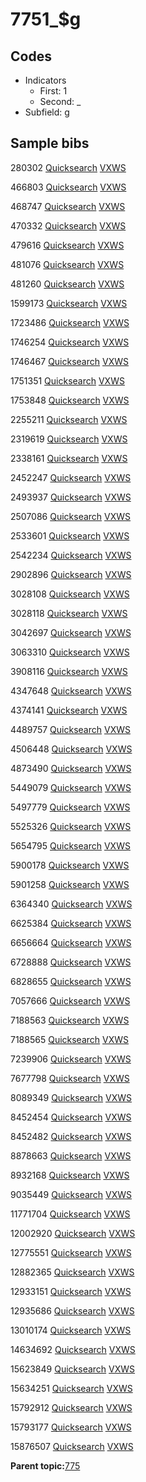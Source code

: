 # 7751\_$g

## Codes

-   Indicators
    -   First: 1
    -   Second: \_
-   Subfield: g

## Sample bibs

280302 [Quicksearch](https://search.library.yale.edu/catalog/280302) [VXWS](http://prodorbis.library.yale.edu:7014/vxws/GetHoldingsService?bibId=280302)

466803 [Quicksearch](https://search.library.yale.edu/catalog/466803) [VXWS](http://prodorbis.library.yale.edu:7014/vxws/GetHoldingsService?bibId=466803)

468747 [Quicksearch](https://search.library.yale.edu/catalog/468747) [VXWS](http://prodorbis.library.yale.edu:7014/vxws/GetHoldingsService?bibId=468747)

470332 [Quicksearch](https://search.library.yale.edu/catalog/470332) [VXWS](http://prodorbis.library.yale.edu:7014/vxws/GetHoldingsService?bibId=470332)

479616 [Quicksearch](https://search.library.yale.edu/catalog/479616) [VXWS](http://prodorbis.library.yale.edu:7014/vxws/GetHoldingsService?bibId=479616)

481076 [Quicksearch](https://search.library.yale.edu/catalog/481076) [VXWS](http://prodorbis.library.yale.edu:7014/vxws/GetHoldingsService?bibId=481076)

481260 [Quicksearch](https://search.library.yale.edu/catalog/481260) [VXWS](http://prodorbis.library.yale.edu:7014/vxws/GetHoldingsService?bibId=481260)

1599173 [Quicksearch](https://search.library.yale.edu/catalog/1599173) [VXWS](http://prodorbis.library.yale.edu:7014/vxws/GetHoldingsService?bibId=1599173)

1723486 [Quicksearch](https://search.library.yale.edu/catalog/1723486) [VXWS](http://prodorbis.library.yale.edu:7014/vxws/GetHoldingsService?bibId=1723486)

1746254 [Quicksearch](https://search.library.yale.edu/catalog/1746254) [VXWS](http://prodorbis.library.yale.edu:7014/vxws/GetHoldingsService?bibId=1746254)

1746467 [Quicksearch](https://search.library.yale.edu/catalog/1746467) [VXWS](http://prodorbis.library.yale.edu:7014/vxws/GetHoldingsService?bibId=1746467)

1751351 [Quicksearch](https://search.library.yale.edu/catalog/1751351) [VXWS](http://prodorbis.library.yale.edu:7014/vxws/GetHoldingsService?bibId=1751351)

1753848 [Quicksearch](https://search.library.yale.edu/catalog/1753848) [VXWS](http://prodorbis.library.yale.edu:7014/vxws/GetHoldingsService?bibId=1753848)

2255211 [Quicksearch](https://search.library.yale.edu/catalog/2255211) [VXWS](http://prodorbis.library.yale.edu:7014/vxws/GetHoldingsService?bibId=2255211)

2319619 [Quicksearch](https://search.library.yale.edu/catalog/2319619) [VXWS](http://prodorbis.library.yale.edu:7014/vxws/GetHoldingsService?bibId=2319619)

2338161 [Quicksearch](https://search.library.yale.edu/catalog/2338161) [VXWS](http://prodorbis.library.yale.edu:7014/vxws/GetHoldingsService?bibId=2338161)

2452247 [Quicksearch](https://search.library.yale.edu/catalog/2452247) [VXWS](http://prodorbis.library.yale.edu:7014/vxws/GetHoldingsService?bibId=2452247)

2493937 [Quicksearch](https://search.library.yale.edu/catalog/2493937) [VXWS](http://prodorbis.library.yale.edu:7014/vxws/GetHoldingsService?bibId=2493937)

2507086 [Quicksearch](https://search.library.yale.edu/catalog/2507086) [VXWS](http://prodorbis.library.yale.edu:7014/vxws/GetHoldingsService?bibId=2507086)

2533601 [Quicksearch](https://search.library.yale.edu/catalog/2533601) [VXWS](http://prodorbis.library.yale.edu:7014/vxws/GetHoldingsService?bibId=2533601)

2542234 [Quicksearch](https://search.library.yale.edu/catalog/2542234) [VXWS](http://prodorbis.library.yale.edu:7014/vxws/GetHoldingsService?bibId=2542234)

2902896 [Quicksearch](https://search.library.yale.edu/catalog/2902896) [VXWS](http://prodorbis.library.yale.edu:7014/vxws/GetHoldingsService?bibId=2902896)

3028108 [Quicksearch](https://search.library.yale.edu/catalog/3028108) [VXWS](http://prodorbis.library.yale.edu:7014/vxws/GetHoldingsService?bibId=3028108)

3028118 [Quicksearch](https://search.library.yale.edu/catalog/3028118) [VXWS](http://prodorbis.library.yale.edu:7014/vxws/GetHoldingsService?bibId=3028118)

3042697 [Quicksearch](https://search.library.yale.edu/catalog/3042697) [VXWS](http://prodorbis.library.yale.edu:7014/vxws/GetHoldingsService?bibId=3042697)

3063310 [Quicksearch](https://search.library.yale.edu/catalog/3063310) [VXWS](http://prodorbis.library.yale.edu:7014/vxws/GetHoldingsService?bibId=3063310)

3908116 [Quicksearch](https://search.library.yale.edu/catalog/3908116) [VXWS](http://prodorbis.library.yale.edu:7014/vxws/GetHoldingsService?bibId=3908116)

4347648 [Quicksearch](https://search.library.yale.edu/catalog/4347648) [VXWS](http://prodorbis.library.yale.edu:7014/vxws/GetHoldingsService?bibId=4347648)

4374141 [Quicksearch](https://search.library.yale.edu/catalog/4374141) [VXWS](http://prodorbis.library.yale.edu:7014/vxws/GetHoldingsService?bibId=4374141)

4489757 [Quicksearch](https://search.library.yale.edu/catalog/4489757) [VXWS](http://prodorbis.library.yale.edu:7014/vxws/GetHoldingsService?bibId=4489757)

4506448 [Quicksearch](https://search.library.yale.edu/catalog/4506448) [VXWS](http://prodorbis.library.yale.edu:7014/vxws/GetHoldingsService?bibId=4506448)

4873490 [Quicksearch](https://search.library.yale.edu/catalog/4873490) [VXWS](http://prodorbis.library.yale.edu:7014/vxws/GetHoldingsService?bibId=4873490)

5449079 [Quicksearch](https://search.library.yale.edu/catalog/5449079) [VXWS](http://prodorbis.library.yale.edu:7014/vxws/GetHoldingsService?bibId=5449079)

5497779 [Quicksearch](https://search.library.yale.edu/catalog/5497779) [VXWS](http://prodorbis.library.yale.edu:7014/vxws/GetHoldingsService?bibId=5497779)

5525326 [Quicksearch](https://search.library.yale.edu/catalog/5525326) [VXWS](http://prodorbis.library.yale.edu:7014/vxws/GetHoldingsService?bibId=5525326)

5654795 [Quicksearch](https://search.library.yale.edu/catalog/5654795) [VXWS](http://prodorbis.library.yale.edu:7014/vxws/GetHoldingsService?bibId=5654795)

5900178 [Quicksearch](https://search.library.yale.edu/catalog/5900178) [VXWS](http://prodorbis.library.yale.edu:7014/vxws/GetHoldingsService?bibId=5900178)

5901258 [Quicksearch](https://search.library.yale.edu/catalog/5901258) [VXWS](http://prodorbis.library.yale.edu:7014/vxws/GetHoldingsService?bibId=5901258)

6364340 [Quicksearch](https://search.library.yale.edu/catalog/6364340) [VXWS](http://prodorbis.library.yale.edu:7014/vxws/GetHoldingsService?bibId=6364340)

6625384 [Quicksearch](https://search.library.yale.edu/catalog/6625384) [VXWS](http://prodorbis.library.yale.edu:7014/vxws/GetHoldingsService?bibId=6625384)

6656664 [Quicksearch](https://search.library.yale.edu/catalog/6656664) [VXWS](http://prodorbis.library.yale.edu:7014/vxws/GetHoldingsService?bibId=6656664)

6728888 [Quicksearch](https://search.library.yale.edu/catalog/6728888) [VXWS](http://prodorbis.library.yale.edu:7014/vxws/GetHoldingsService?bibId=6728888)

6828655 [Quicksearch](https://search.library.yale.edu/catalog/6828655) [VXWS](http://prodorbis.library.yale.edu:7014/vxws/GetHoldingsService?bibId=6828655)

7057666 [Quicksearch](https://search.library.yale.edu/catalog/7057666) [VXWS](http://prodorbis.library.yale.edu:7014/vxws/GetHoldingsService?bibId=7057666)

7188563 [Quicksearch](https://search.library.yale.edu/catalog/7188563) [VXWS](http://prodorbis.library.yale.edu:7014/vxws/GetHoldingsService?bibId=7188563)

7188565 [Quicksearch](https://search.library.yale.edu/catalog/7188565) [VXWS](http://prodorbis.library.yale.edu:7014/vxws/GetHoldingsService?bibId=7188565)

7239906 [Quicksearch](https://search.library.yale.edu/catalog/7239906) [VXWS](http://prodorbis.library.yale.edu:7014/vxws/GetHoldingsService?bibId=7239906)

7677798 [Quicksearch](https://search.library.yale.edu/catalog/7677798) [VXWS](http://prodorbis.library.yale.edu:7014/vxws/GetHoldingsService?bibId=7677798)

8089349 [Quicksearch](https://search.library.yale.edu/catalog/8089349) [VXWS](http://prodorbis.library.yale.edu:7014/vxws/GetHoldingsService?bibId=8089349)

8452454 [Quicksearch](https://search.library.yale.edu/catalog/8452454) [VXWS](http://prodorbis.library.yale.edu:7014/vxws/GetHoldingsService?bibId=8452454)

8452482 [Quicksearch](https://search.library.yale.edu/catalog/8452482) [VXWS](http://prodorbis.library.yale.edu:7014/vxws/GetHoldingsService?bibId=8452482)

8878663 [Quicksearch](https://search.library.yale.edu/catalog/8878663) [VXWS](http://prodorbis.library.yale.edu:7014/vxws/GetHoldingsService?bibId=8878663)

8932168 [Quicksearch](https://search.library.yale.edu/catalog/8932168) [VXWS](http://prodorbis.library.yale.edu:7014/vxws/GetHoldingsService?bibId=8932168)

9035449 [Quicksearch](https://search.library.yale.edu/catalog/9035449) [VXWS](http://prodorbis.library.yale.edu:7014/vxws/GetHoldingsService?bibId=9035449)

11771704 [Quicksearch](https://search.library.yale.edu/catalog/11771704) [VXWS](http://prodorbis.library.yale.edu:7014/vxws/GetHoldingsService?bibId=11771704)

12002920 [Quicksearch](https://search.library.yale.edu/catalog/12002920) [VXWS](http://prodorbis.library.yale.edu:7014/vxws/GetHoldingsService?bibId=12002920)

12775551 [Quicksearch](https://search.library.yale.edu/catalog/12775551) [VXWS](http://prodorbis.library.yale.edu:7014/vxws/GetHoldingsService?bibId=12775551)

12882365 [Quicksearch](https://search.library.yale.edu/catalog/12882365) [VXWS](http://prodorbis.library.yale.edu:7014/vxws/GetHoldingsService?bibId=12882365)

12933151 [Quicksearch](https://search.library.yale.edu/catalog/12933151) [VXWS](http://prodorbis.library.yale.edu:7014/vxws/GetHoldingsService?bibId=12933151)

12935686 [Quicksearch](https://search.library.yale.edu/catalog/12935686) [VXWS](http://prodorbis.library.yale.edu:7014/vxws/GetHoldingsService?bibId=12935686)

13010174 [Quicksearch](https://search.library.yale.edu/catalog/13010174) [VXWS](http://prodorbis.library.yale.edu:7014/vxws/GetHoldingsService?bibId=13010174)

14634692 [Quicksearch](https://search.library.yale.edu/catalog/14634692) [VXWS](http://prodorbis.library.yale.edu:7014/vxws/GetHoldingsService?bibId=14634692)

15623849 [Quicksearch](https://search.library.yale.edu/catalog/15623849) [VXWS](http://prodorbis.library.yale.edu:7014/vxws/GetHoldingsService?bibId=15623849)

15634251 [Quicksearch](https://search.library.yale.edu/catalog/15634251) [VXWS](http://prodorbis.library.yale.edu:7014/vxws/GetHoldingsService?bibId=15634251)

15792912 [Quicksearch](https://search.library.yale.edu/catalog/15792912) [VXWS](http://prodorbis.library.yale.edu:7014/vxws/GetHoldingsService?bibId=15792912)

15793177 [Quicksearch](https://search.library.yale.edu/catalog/15793177) [VXWS](http://prodorbis.library.yale.edu:7014/vxws/GetHoldingsService?bibId=15793177)

15876507 [Quicksearch](https://search.library.yale.edu/catalog/15876507) [VXWS](http://prodorbis.library.yale.edu:7014/vxws/GetHoldingsService?bibId=15876507)

**Parent topic:**[775](../../tags/775/775.md)

